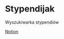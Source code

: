 # Stypendijak
Wyszukiwarka stypendiów

<a href="https://www.notion.so/Wymagania-funkcyjne-1e45d256e98f80f09f9cff598804363f" target="_blank">Notion</a>
